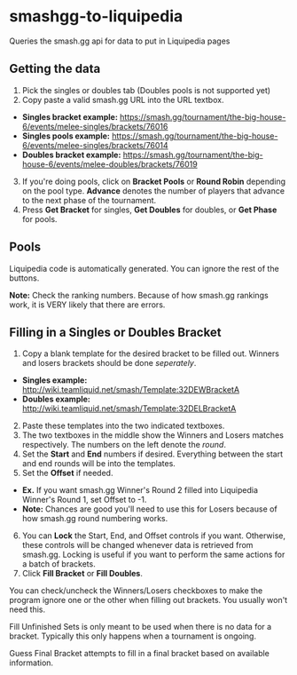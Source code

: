 # smashgg-to-liquipedia
Queries the smash.gg api for data to put in Liquipedia pages

## Getting the data
1. Pick the singles or doubles tab (Doubles pools is not supported yet)
2. Copy paste a valid smash.gg URL into the URL textbox.
  * **Singles bracket example:** https://smash.gg/tournament/the-big-house-6/events/melee-singles/brackets/76016
  * **Singles pools example:** https://smash.gg/tournament/the-big-house-6/events/melee-singles/brackets/76014
  * **Doubles bracket example:** https://smash.gg/tournament/the-big-house-6/events/melee-doubles/brackets/76019
3. If you're doing pools, click on **Bracket Pools** or **Round Robin** depending on the pool type. **Advance** denotes the number of players that advance to the next phase of the tournament. 
4. Press **Get Bracket** for singles, **Get Doubles** for doubles, or **Get Phase** for pools.

## Pools
Liquipedia code is automatically generated. You can ignore the rest of the buttons.

**Note:** Check the ranking numbers. Because of how smash.gg rankings work, it is VERY likely that there are errors.

## Filling in a Singles or Doubles Bracket
1. Copy a blank template for the desired bracket to be filled out. Winners and losers brackets should be done *seperately*.
  * **Singles example:** http://wiki.teamliquid.net/smash/Template:32DEWBracketA
  * **Doubles example:** http://wiki.teamliquid.net/smash/Template:32DELBracketA
2. Paste these templates into the two indicated textboxes.
3. The two textboxes in the middle show the Winners and Losers matches respectively. The numbers on the left denote the *round*.
4. Set the **Start** and **End** numbers if desired. Everything between the start and end rounds will be into the templates.
5. Set the **Offset** if needed.
  * **Ex.** If you want smash.gg Winner's Round 2 filled into Liquipedia Winner's Round 1, set Offset to -1.
  * **Note:** Chances are good you'll need to use this for Losers because of how smash.gg round numbering works.
6. You can **Lock** the Start, End, and Offset controls if you want. Otherwise, these controls will be changed whenever data is retrieved from smash.gg. Locking is useful if you want to perform the same actions for a batch of brackets.
7. Click **Fill Bracket** or **Fill Doubles**.

You can check/uncheck the Winners/Losers checkboxes to make the program ignore one or the other when filling out brackets. You usually won't need this.

Fill Unfinished Sets is only meant to be used when there is no data for a bracket. Typically this only happens when a tournament is ongoing.

Guess Final Bracket attempts to fill in a final bracket based on available information.

